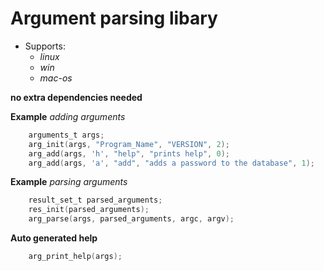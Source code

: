 # Argument parsing libary 
- Supports:
  - _linux_
  - _win_
  - _mac-os_

**no extra dependencies needed**


**Example** _adding arguments_
```c
    arguments_t args;
    arg_init(args, "Program_Name", "VERSION", 2);
    arg_add(args, 'h', "help", "prints help", 0);
    arg_add(args, 'a', "add", "adds a password to the database", 1);
```

**Example** _parsing arguments_
```c
    result_set_t parsed_arguments;
    res_init(parsed_arguments);
    arg_parse(args, parsed_arguments, argc, argv);
```

**Auto generated help**
```c
    arg_print_help(args);
```
